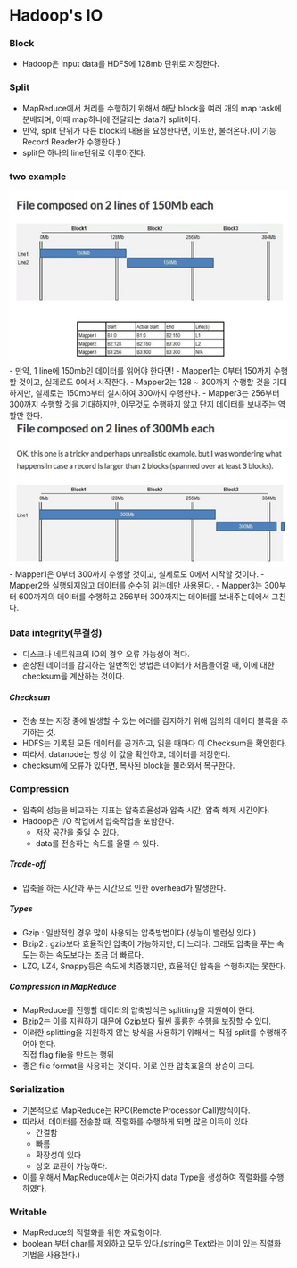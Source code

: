 # Hadoop's IO

### Block
- Hadoop은 Input data를 HDFS에 128mb 단위로 저장한다.

### Split
- MapReduce에서 처리를 수행하기 위해서 해당 block을 여러 개의 map task에 분배되며, 이때 map하나에 전달되는 data가 split이다.
- 만약, split 단위가 다른 block의 내용을 요청한다면, 이또한, 불러온다.(이 기능 Record Reader가 수행한다.)
- split은 하나의 line단위로 이루어진다.

### two example
<img src= "./img/mapreduce_input(1).PNG" width="500px">
- 만약, 1 line에 150mb인 데이터를 읽어야 한다면!
- Mapper1는 0부터 150까지 수행할 것이고, 실제로도 0에서 시작한다.
- Mapper2는 128 ~ 300까지 수행할 것을 기대하지만, 실제로는 150mb부터 실시하여 300까지 수행한다.
- Mapper3는 256부터 300까지 수행할 것을 기대하지만, 아무것도 수행하지 않고 단지 데이터를 보내주는 역할만 한다.


<img src="./img/mapreduce_input(2).PNG" width="500px">
- Mapper1은 0부터 300까지 수행할 것이고, 실제로도 0에서 시작할 것이다.
- Mapper2와 실행되지않고 데이터를 순수히 읽는데만 사용된다.
- Mapper3는 300부터 600까지의 데이터를 수행하고 256부터 300까지는 데이터를 보내주는데에서 그친다.


### Data integrity(무결성)
- 디스크나 네트워크의 IO의 경우 오류 가능성이 적다.
- 손상된 데이터를 감지하는 일반적인 방법은 데이터가 처음들어갈 때, 이에 대한 checksum을 계산하는 것이다.

##### Checksum
- 전송 또는 저장 중에 발생할 수 있는 에러를 감지하기 위해 임의의 데이터 블록을 추가하는 것.
- HDFS는 기록된 모든 데이터를 공개하고, 읽을 때마다 이 Checksum을 확인한다.
- 따라서, datanode는 항상 이 값을 확인하고, 데이터를 저장한다.
- checksum에 오류가 있다면, 복사된 block을 불러와서 복구한다.

### Compression
- 압축의 성능을 비교하는 지표는 압축효율성과 압축 시간, 압축 해제 시간이다.
- Hadoop은 I/O 작업에서 압축작업을 포함한다.
  - 저장 공간을 줄일 수 있다.
  - data를 전송하는 속도를 올릴 수 있다.

##### Trade-off
- 압축을 하는 시간과 푸는 시간으로 인한 overhead가 발생한다.


##### Types
- Gzip : 일반적인 경우 많이 사용되는 압축방법이다.(성능이 밸런싱 있다.)
- Bzip2 : gzip보다 효율적인 압축이 가능하지만, 더 느리다. 그래도 압축을 푸는 속도는 하는 속도보다는 조금 더 빠르다.
- LZO, LZ4, Snappy등은 속도에 치중했지만, 효율적인 압축을 수행하지는 못한다.

##### Compression in MapReduce
- MapReduce를 진행할 데이터의 압축방식은 splitting을 지원해야 한다.
- Bzip2는 이를 지원하기 때문에 Gzip보다 훨씬 훌륭한 수행을 보장할 수 있다.
- 이러한 splitting을 지원하지 않는 방식을 사용하기 위해서는 직접 split를 수행해주어야 한다. <br>
직접 flag file을 만드는 행위
- 좋은 file format을 사용하는 것이다. 이로 인한 압축효율의 상승이 크다.

### Serialization
- 기본적으로 MapReduce는 RPC(Remote Processor Call)방식이다.
- 따라서, 데이터를 전송할 때, 직렬화를 수행하게 되면 많은 이득이 있다.
  - 간결함
  - 빠름
  - 확장성이 있다
  - 상호 교환이 가능하다.
- 이를 위해서 MapReduce에서는 여러가지 data Type을 생성하여 직렬화를 수행하였다,

### Writable
- MapReduce의 직렬화를 위한 자료형이다.
- boolean 부터 char를 제외하고 모두 있다.(string은 Text라는 이미 있는 직렬화 기법을 사용한다.)
